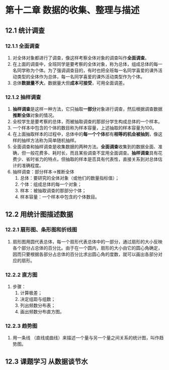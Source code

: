 # 第十二章 数据的收集、整理与描述

## 12.1 统计调查

### 12.1.1 全面调查

1. 对全体对象都进行了调查，像这样考察全体对象的调查叫作**全面调查**。
2. 在上面的调查中，全班同学是要考察的全体对象，称为总体，组成总体的每一名同学称为个体。为了强调调查目的，有时也把全班每一名同学喜爱的课外活动类型的全体作为总体，每一名同学喜爱的课外活动类型作为个体。
3. 总体**数据量不大**，数据量大但**成本可接受**，可用全面调差。

### 12.1.2 抽样调查

1. **抽样调查**是这样一种方法，它只抽取**一部分**对象进行调查，然后根据调查数据**推断全体**对象的情况。
2. 全校学生是要考察的总体，而被抽取调查的那部分学生构成总体的一个样本。
3. 一个样本中包含的个体的数目称为样本容量，上述抽取的样本容量为100。
4. 在上面抽取样本的过程中，总体中的**每一个个体**都有**相等的机会被抽到**，像这样的抽样方法称为简单随机抽样。
5. 全面调查和抽样调查是收集数据的两种方法。**全面调查**收集到的数据全面、准确，但一般花费多、耗时长，而且某些调查不宜用全面调查。**抽样调查**具有花费少、省时省力的特点，但抽取的样本是否具有代表性，直接关系到对总体估计的准确程度。
6. 抽样调查：部分样本→推断全体
   1. 总体：要研究的全体对象（或他们的数量指标值）；
   2. 个体：组成总体的每一个对象；
   3. 样本：被抽取调查的那部分个体；
   4. 样本容量：一个样本中包含的个体数目。

## 12.2 用统计图描述数据

### 12.2.1 扇形图、条形图和折线图

1. 扇形图用圆代表总体，每一个扇形代表总体中的一部分，通过扇形的大小反映各个部分占总体的百分比。由于在一个圆内，扇形的大小由它的圆心角确定，因而只要根据各部分占总体的百分比求出圆心角的度数，就可以画出各部分对应的扇形。

### 12.2.2 直方图

1. 步骤：
   1. 计算极差；
   2. 决定组距与组数；
   3. 列出频数分布表；
   4. 画出频数分布直方图。

### 12.2.3 趋势图

1. 用一条线 （直线或曲线）来描述一个量与另一个量之间关系的统计图，叫作趋势图。

## 12.3 课题学习 从数据谈节水